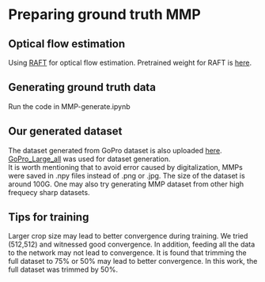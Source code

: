 # Preparing ground truth MMP
## Optical flow estimation
Using [RAFT](https://github.com/princeton-vl/RAFT) for optical flow estimation. Pretrained weight for RAFT is [here](http://gofile.me/7aSbh/xcbrGGkd1).
## Generating ground truth data
Run the code in MMP-generate.ipynb
## Our generated dataset
The dataset generated from GoPro dataset is also uploaded [here](http://gofile.me/7aSbh/y3LvvD4qg).  
[GoPro_Large_all](https://seungjunnah.github.io/Datasets/gopro.html) was used for dataset generation.  
It is worth mentioning that to avoid error caused by digitalization, MMPs were saved in .npy files instead of .png or .jpg. The size of the dataset is around 100G. One may also try generating MMP dataset from other high frequecy sharp datasets.  
## Tips for training  
Larger crop size may lead to better convergence during training. We tried (512,512) and witnessed good convergence. In addition, feeding all the data to the network may not lead to convergence. It is found that trimming the full dataset to 75% or 50% may lead to better convergence. In this work, the full dataset was trimmed by 50%. 
